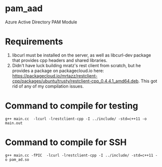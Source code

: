 # pam_aad
Azure Active Directory PAM Module

# Requirements
1. libcurl must be installed on the server, as well as libcurl-dev package that provides cpp headers and shared libraries.
2. Didn't have luck building mratz's rest client from scratch, but he provides a package on packagecloud.io here: https://packagecloud.io/mrtazz/restclient-cpp/packages/ubuntu/trusty/restclient-cpp_0.4.4.1_amd64.deb. This got rid of any of my compilation issues.

# Command to compile for testing

```g++ main.cc  -lcurl -lrestclient-cpp -I ../include/ -std=c++11 -o main.out```

# Command to compile for SSH 
```g++ main.cc -fPIC  -lcurl -lrestclient-cpp -I ../include/ -std=c++11 -o pam_ad.so```

